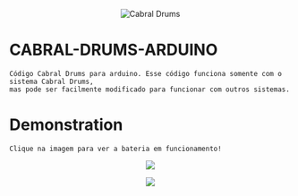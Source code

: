 <p align="center">
    <img src="https://firebasestorage.googleapis.com/v0/b/cabraldrums.appspot.com/o/site%2Ffotos%2Flogo-rounded-310x310.png?alt=media&token=e711744d-2d8d-446a-8e77-b23f6e3e3b51" alt="Cabral Drums"/>
</p>

# CABRAL-DRUMS-ARDUINO
	Código Cabral Drums para arduino. Esse código funciona somente com o sistema Cabral Drums,
	mas pode ser facilmente modificado para funcionar com outros sistemas.

# Demonstration

	Clique na imagem para ver a bateria em funcionamento!

<figure align="center">
		<a href="https://www.youtube.com/watch?v=jg-hczRB97g&t=6s&ab_channel=CanaldoCabral">
				<img src="https://firebasestorage.googleapis.com/v0/b/cabraldrums.appspot.com/o/imagens%2Ffotos%2Fbateria-ft1.jpg?alt=media&token=1b304ab1-c22d-46b6-92ce-38396e10f952" />
		</a>
</figure>

<figure align="center">
		<a href="https://www.youtube.com/watch?v=jg-hczRB97g&t=6s&ab_channel=CanaldoCabral">
				<img src="https://firebasestorage.googleapis.com/v0/b/cabraldrums.appspot.com/o/imagens%2Ffotos%2Fmodulo-ft1.jpg?alt=media&token=643a271a-033e-4170-a99a-09b25e63253c" />
		</a>
</figure>
